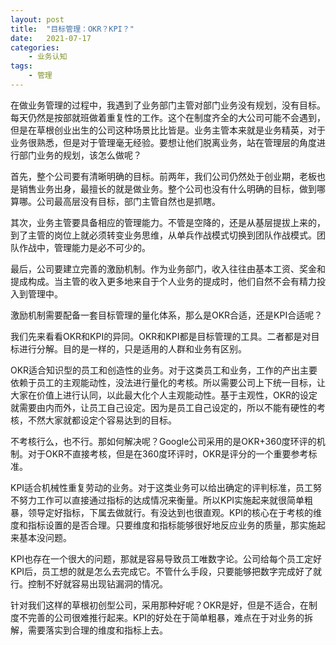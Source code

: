 ```yaml
---
layout: post
title:  "目标管理：OKR？KPI？"
date:   2021-07-17
categories:
    - 业务认知
tags:
    - 管理
---
```


在做业务管理的过程中，我遇到了业务部门主管对部门业务没有规划，没有目标。每天仍然是按部就班做着重复性的工作。这个在制度齐全的大公司可能不会遇到，但是在草根创业出生的公司这种场景比比皆是。业务主管本来就是业务精英，对于业务很熟悉，但是对于管理毫无经验。要想让他们脱离业务，站在管理层的角度进行部门业务的规划，该怎么做呢？  

首先，整个公司要有清晰明确的目标。前两年，我们公司仍然处于创业期，老板也是销售业务出身，最擅长的就是做业务。整个公司也没有什么明确的目标，做到哪算哪。公司最高层没有目标，部门主管自然也是抓瞎。  

其次，业务主管要具备相应的管理能力。不管是空降的，还是从基层提拔上来的，到了主管的岗位上就必须转变业务思维，从单兵作战模式切换到团队作战模式。团队作战中，管理能力是必不可少的。  

最后，公司要建立完善的激励机制。作为业务部门，收入往往由基本工资、奖金和提成构成。当主管的收入更多地来自于个人业务的提成时，他们自然不会有精力投入到管理中。  

激励机制需要配备一套目标管理的量化体系，那么是OKR合适，还是KPI合适呢？  

我们先来看看OKR和KPI的异同。OKR和KPI都是目标管理的工具。二者都是对目标进行分解。目的是一样的，只是适用的人群和业务有区别。  

OKR适合知识型的员工和创造性的业务。对于这类员工和业务，工作的产出主要依赖于员工的主观能动性，没法进行量化的考核。所以需要公司上下统一目标，让大家在价值上进行认同，以此最大化个人主观能动性。基于主观性，OKR的设定就需要由内而外，让员工自己设定。因为是员工自己设定的，所以不能有硬性的考核，不然大家就都设定个容易达到的目标。  

不考核行么，也不行。那如何解决呢？Google公司采用的是OKR+360度环评的机制。对于OKR不直接考核，但是在360度环评时，OKR是评分的一个重要参考标准。  

KPI适合机械性重复劳动的业务。对于这类业务可以给出确定的评判标准，员工努不努力工作可以直接通过指标的达成情况来衡量。所以KPI实施起来就很简单粗暴，领导定好指标，下属去做就行。有没达到也很直观。KPI的核心在于考核的维度和指标设置的是否合理。只要维度和指标能够很好地反应业务的质量，那实施起来基本没问题。

KPI也存在一个很大的问题，那就是容易导致员工唯数字论。公司给每个员工定好KPI后，员工想的就是怎么去完成它。不管什么手段，只要能够把数字完成好了就行。控制不好就容易出现钻漏洞的情况。

针对我们这样的草根初创型公司，采用那种好呢？OKR是好，但是不适合，在制度不完善的公司很难推行起来。KPI的好处在于简单粗暴，难点在于对业务的拆解，需要落实到合理的维度和指标上去。
